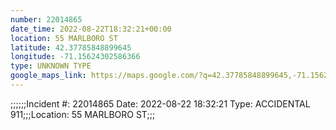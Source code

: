 ```yaml
---
number: 22014865
date_time: 2022-08-22T18:32:21+00:00
location: 55 MARLBORO ST
latitude: 42.37785848899645
longitude: -71.15624302586366
type: UNKNOWN TYPE
google_maps_link: https://maps.google.com/?q=42.37785848899645,-71.15624302586366
---
```


;;;;;;Incident #: 22014865  Date: 2022-08-22 18:32:21   Type: ACCIDENTAL 911;;;Location: 55 MARLBORO ST;;;
